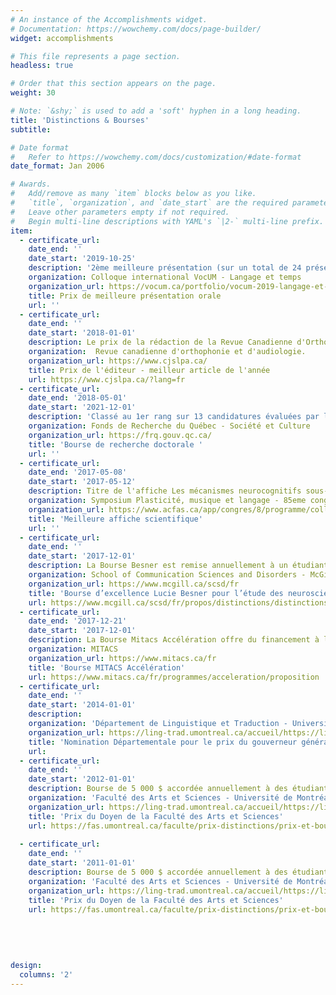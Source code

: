 ```yaml
---
# An instance of the Accomplishments widget.
# Documentation: https://wowchemy.com/docs/page-builder/
widget: accomplishments

# This file represents a page section.
headless: true

# Order that this section appears on the page.
weight: 30

# Note: `&shy;` is used to add a 'soft' hyphen in a long heading.
title: 'Distinctions & Bourses'
subtitle:

# Date format
#   Refer to https://wowchemy.com/docs/customization/#date-format
date_format: Jan 2006

# Awards.
#   Add/remove as many `item` blocks below as you like.
#   `title`, `organization`, and `date_start` are the required parameters.
#   Leave other parameters empty if not required.
#   Begin multi-line descriptions with YAML's `|2-` multi-line prefix.
item:
  - certificate_url: 
    date_end: ''
    date_start: '2019-10-25'
    description: '2ème meilleure présentation (sur un total de 24 présentations)'
    organization: Colloque international VocUM - Langage et temps
    organization_url: https://vocum.ca/portfolio/vocum-2019-langage-et-temps/
    title: Prix de meilleure présentation orale
    url: ''
  - certificate_url:
    date_end: ''
    date_start: '2018-01-01'
    description: Le prix de la rédaction de la Revue Canadienne d'Orthophonie et d'Audiologie récompense chaque année le meilleur article publié dans la Revue canadienne d'orthophonie et d'audiologie. 
    organization:  Revue canadienne d'orthophonie et d'audiologie.
    organization_url: https://www.cjslpa.ca/
    title: Prix de l'éditeur - meilleur article de l'année
    url: https://www.cjslpa.ca/?lang=fr
  - certificate_url: 
    date_end: '2018-05-01'
    date_start: '2021-12-01'
    description: 'Classé au 1er rang sur 13 candidatures évaluées par le comité d’évaluation 11B - Linguistique / Traduction'
    organization: Fonds de Recherche du Québec - Société et Culture
    organization_url: https://frq.gouv.qc.ca/
    title: 'Bourse de recherche doctorale '
    url: ''
  - certificate_url: 
    date_end: '2017-05-08'
    date_start: '2017-05-12'
    description: Titre de l'affiche Les mécanismes neurocognitifs sous-jacents aux aspects de sémantique logique du traitement de la phrase - une étude en potentiels évoqués (PE) sur la vérification des conditions de vérité
    organization: Symposium Plasticité, musique et langage - 85eme congres de l'ACFAS 
    organization_url: https://www.acfas.ca/app/congres/8/programme/colloques/6732
    title: 'Meilleure affiche scientifique'
    url: ''
  - certificate_url: 
    date_end: ''
    date_start: '2017-12-01'
    description: La Bourse Besner est remise annuellement à un étudiant ou une étudiante à la maîtrise ou au doctorat à l'ÉSCH qui mène des recherches en neurosciences de la communication humaine et qui font avancer la connaissance des relations entre le langage, la communication et le cerveau humain
    organization: School of Communication Sciences and Disorders - McGill University
    organization_url: https://www.mcgill.ca/scsd/fr 
    title: 'Bourse d’excellence Lucie Besner pour l’étude des neurosciences de la communication humaine'
    url: https://www.mcgill.ca/scsd/fr/propos/distinctions/distinctions-etudiantes/bourse-de-recherche-pour-letude-des-neurosciences-de-la-communication-humaine-lucie-besner
  - certificate_url: 
    date_end: '2017-12-21'
    date_start: '2017-12-01'
    description: La Bourse Mitacs Accélération offre du financement à long terme et une option de stage pour les étudiants à la maîtrise et au doctorat. Les candidats retenus ont aussi accès à du perfectionnement professionnel qui les aide à assurer le succès du projet et à acquérir des compétences professionnelles convoitées.
    organization: MITACS
    organization_url: https://www.mitacs.ca/fr
    title: 'Bourse MITACS Accélération'
    url: https://www.mitacs.ca/fr/programmes/acceleration/proposition 
  - certificate_url: 
    date_end: ''
    date_start: '2014-01-01'
    description: 
    organization: 'Département de Linguistique et Traduction - Université de Montréal'
    organization_url: https://ling-trad.umontreal.ca/accueil/https://ling-trad.umontreal.ca/accueil/
    title: 'Nomination Départementale pour le prix du gouverneur général'
    url:
  - certificate_url: 
    date_end: ''
    date_start: '2012-01-01'
    description: Bourse de 5 000 $ accordée annuellement à des étudiantes et des étudiants de première ou de deuxième année qui ont su se démarquer au cours de leurs études à la Faculté des arts et des sciences.
    organization: 'Faculté des Arts et Sciences - Université de Montréal'
    organization_url: https://ling-trad.umontreal.ca/accueil/https://ling-trad.umontreal.ca/accueil/
    title: 'Prix du Doyen de la Faculté des Arts et Sciences'
    url: https://fas.umontreal.ca/faculte/prix-distinctions/prix-et-bourses-des-etudiants/2012/#c61731
    
  - certificate_url: 
    date_end: ''
    date_start: '2011-01-01'
    description: Bourse de 5 000 $ accordée annuellement à des étudiantes et des étudiants de première ou de deuxième année qui ont su se démarquer au cours de leurs études à la Faculté des arts et des sciences.
    organization: 'Faculté des Arts et Sciences - Université de Montréal'
    organization_url: https://ling-trad.umontreal.ca/accueil/https://ling-trad.umontreal.ca/accueil/
    title: 'Prix du Doyen de la Faculté des Arts et Sciences'
    url: https://fas.umontreal.ca/faculte/prix-distinctions/prix-et-bourses-des-etudiants/2011/#c61731
    
    
    
    
    
design:
  columns: '2'
---
```

